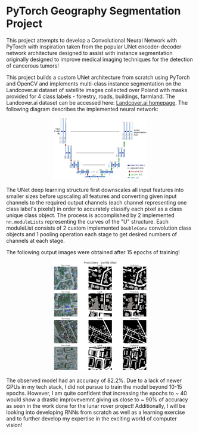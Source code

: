 # PyTorch Geography Segmentation Project

This project attempts to develop a Convolutional Neural Network with PyTorch with inspiration taken from the popular UNet encoder-decoder network architecture designed to assist with instance segmentation originally designed to improve medical imaging techniques for the detection of cancerous tumors!

This project builds a custom UNet architecture from scratch using PyTorch and OpenCV and implements multi-class instance segmentation on the Landcover.ai dataset of satellite images collected over Poland with masks provided for 4 class labels - forestry, roads, buildings, farmland. The Landcover.ai dataset can be accessed here: [Landcover.ai homepage](https://landcover.ai.linuxpolska.com/). The following diagram describes the implemented neural network: 


<p align="center"><img src="https://github.com/shlok191/PyTorch_Terrain_Segmentation/blob/main/data/unet-description/u-net-architecture.png" width="50%"></p>

The UNet deep learning structure first downscales all input features into smaller sizes before upscaling all features and converting given input channels to the required output channels (each channel representing one class label's pixels!) in order to accurately classify each pixel as a class unique class object. The process is accomplished by 2 implemented `nn.moduleLists` representing the curves of the "U" structure. Each moduleList consists of 2 custom implemented `DoubleConv` convolution class objects and 1 pooling operation each stage to get desired numbers of channels at each stage.

The following output images were obtained after 15 epochs of training!

<p align="center"><img src="https://github.com/shlok191/PyTorch_Terrain_Segmentation/blob/main/data/results.png" width="50%"></p>

The observed model had an accuracy of 82.2%. Due to a lack of newer GPUs in my tech stack, I did not pursue to train the model beyond 10-15 epochs. However, I am quite confident that increasing the epochs to ~ 40 would show a drastic improvevemnt giving us close to ~ 90% of accuracy as seen in the work done for the lunar rover project! Additionally, I will be looking into developing RNNs from scratch as well as a learning exercise and to further develop my expertise in the exciting world of computer vision!
